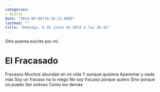 ```yaml
---
categories:
- diario
date: "2014-06-08T19:16:13.000Z"
lastmod: ""
title: "Domingo, 8 de junio de 2014 a las 20:16"
---
```


Otro poema escrito por mí:


El Fracasado
=========

Fracasos
Muchos abundan en mi vida
Y aunque quisiera
Aparentar y nada más
Soy un fracaso no lo niego
No soy fracaso porque quiero
Sino porque no puedo
Ser exitoso
Como los demás